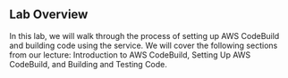 ## Lab Overview

In this lab, we will walk through the process of setting up AWS CodeBuild and building code using the service. We will cover the following sections from our lecture: Introduction to AWS CodeBuild, Setting Up AWS CodeBuild, and Building and Testing Code.
